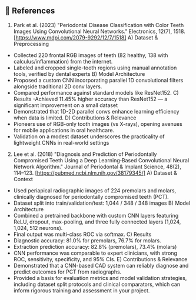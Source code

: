 
## 🔬 References
1. Park et al. (2023)
  "Periodontal Disease Classification with Color Teeth Images Using Convolutional Neural Networks." Electronics, 12(7), 1518.
                                    [https://www.mdpi.com/2079-9292/12/7/1518]
A) Dataset & Preprocessing
  - Collected 220 frontal RGB images of teeth (82 healthy, 138 with calculus/inflammation) from the internet.
  - Labeled and cropped single-tooth regions using manual annotation tools, verified by dental experts
B) Model Architecture
  - Proposed a custom CNN incorporating parallel 1D convolutional filters alongside traditional 2D conv layers.
  - Compared performance against standard models like ResNet152.
C) Results
  -Achieved 11.45% higher accuracy than ResNet152 — a significant improvement on a small dataset
  - Demonstrated that 1D-2D parallel convs enhance learning efficiency when data is limited.
D) Contributions & Relevance
  - Pioneers use of RGB-only tooth images (vs X-rays), opening avenues for mobile applications in oral healthcare.
  - Validation on a modest dataset underscores the practicality of lightweight CNNs in real-world settings



2. Lee et al. (2018)
"Diagnosis and Prediction of Periodontally Compromised Teeth Using a Deep Learning‑Based Convolutional Neural Network Algorithm." Journal of Periodontal & Implant Science, 48(2), 114–123.
                                    [https://pubmed.ncbi.nlm.nih.gov/38179345/]
A) Dataset & Context
  - Used periapical radiographic images of 224 premolars and molars, clinically diagnosed for periodontally compromised teeth (PCT).
  - Dataset split into train/validation/test: 1,044 / 348 / 348 images
B)  Model Architecture
  - Combined a pretrained backbone with custom CNN layers featuring ReLU, dropout, max-pooling, and three fully connected layers (1,024, 1,024, 512 neurons).
  - Final output was multi-class ROC via softmax.
C) Results
  - Diagnostic accuracy: 81.0% for premolars, 76.7% for molars.
  - Extraction prediction accuracy: 82.8% (premolars), 73.4% (molars) 
  - CNN performance was comparable to expert clinicians, with strong ROC, sensitivity, specificity, and 95% CIs.
E) Contributions & Relevance
  - Demonstrated that a CNN-based CAD system can reliably diagnose and predict outcomes for PCT from radiographs.
  - Provided a basis for evaluation metrics and model validation strategies, including dataset split protocols and clinical comparators, which can inform rigorous training and assessment in your project.

